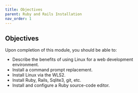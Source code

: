 ```yaml
---
title: Objectives
parent: Ruby and Rails Installation
nav_order: 1
---
```


## Objectives

Upon completion of this module, you should be able to:

- Describe the benefits of using Linux for a web development environment.
- Install a command prompt replacement.
- Install Linux via the WLS2.
- Install Ruby, Rails, Sqlite3, git, etc.
- Install and configure a Ruby source-code editor.
